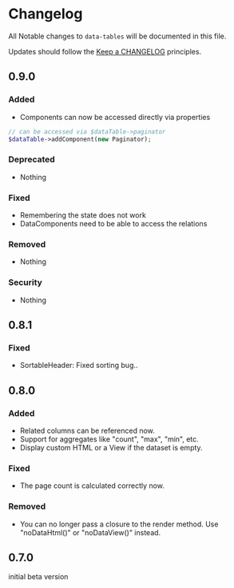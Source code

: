 # Changelog

All Notable changes to `data-tables` will be documented in this file.

Updates should follow the [Keep a CHANGELOG](http://keepachangelog.com/) principles.

## 0.9.0

### Added
- Components can now be accessed directly via properties
``` php
// can be accessed via $dataTable->paginator
$dataTable->addComponent(new Paginator);
```

### Deprecated
- Nothing

### Fixed
- Remembering the state does not work
- DataComponents need to be able to access the relations

### Removed
- Nothing

### Security
- Nothing

## 0.8.1

### Fixed
- SortableHeader: Fixed sorting bug..

## 0.8.0

### Added
- Related columns can be referenced now.
- Support for aggregates like "count", "max", "min", etc.
- Display custom HTML or a View if the dataset is empty.

### Fixed
- The page count is calculated correctly now.

### Removed
- You can no longer pass a closure to the render method. Use "noDataHtml()" or "noDataView()" instead.

## 0.7.0

initial beta version
